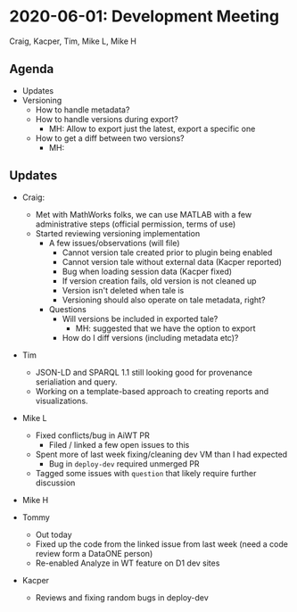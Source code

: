 2020-06-01: Development Meeting
===============================

Craig, Kacper, Tim, Mike L, Mike H

Agenda
------

* Updates
* Versioning
    * How to handle metadata?
    * How to handle versions during export?
        * MH: Allow to export just the latest, export a specific one
    * How to get a diff between two versions?
        * MH: 

Updates
-------

* Craig:
    * Met with MathWorks folks, we can use MATLAB with a few administrative steps (official permission, terms of use)
    * Started reviewing versioning implementation
        * A few issues/observations (will file) 
            * Cannot version tale created prior to plugin being enabled
            * Cannot version tale without external data (Kacper reported)
            * Bug when loading session data (Kacper fixed)
            * If version creation fails, old version is not cleaned up
            * Version isn't deleted when tale is 
            * Versioning should also operate on tale metadata, right?
        * Questions
            * Will versions be included in exported tale?
                * MH: suggested that we have the option to export
            * How do I diff versions (including metadata etc)?

* Tim
    * JSON-LD and SPARQL 1.1 still looking good for provenance serialiation and query.
    * Working on a template-based approach to creating reports and visualizations.

* Mike L
    * Fixed conflicts/bug in AiWT PR
        * Filed / linked a few open issues to this
    * Spent more of last week fixing/cleaning dev VM than I had expected
        * Bug in `deploy-dev` required unmerged PR
    * Tagged some issues with `question` that likely require further discussion
    
* Mike H

* Tommy
    * Out today
    * Fixed up the code from the linked issue from last week (need a code review form a DataONE person)
    * Re-enabled Analyze in WT feature on D1 dev sites

* Kacper
    * Reviews and fixing random bugs in deploy-dev

